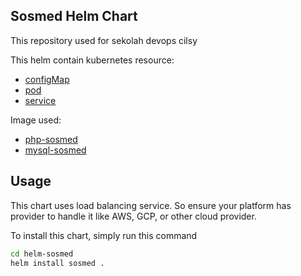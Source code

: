 ## Sosmed Helm Chart
This repository used for sekolah devops cilsy

This helm contain kubernetes resource:
- [configMap](https://github.com/sekolahdevopscilsy/helm-sosmed/blob/main/templates/chart-cm-sosmed.yaml)
- [pod](https://github.com/sekolahdevopscilsy/helm-sosmed/blob/main/templates/chart-pod-sosmed.yaml)
- [service](https://github.com/sekolahdevopscilsy/helm-sosmed/blob/main/templates/chart-svc-sosmed.yaml)

Image used:
- [php-sosmed](https://hub.docker.com/repository/docker/sekolahdevopscilsy/php-sosmed)
- [mysql-sosmed](https://hub.docker.com/repository/docker/sekolahdevopscilsy/mysql-sosmed)

## Usage 
This chart uses load balancing service. So ensure your platform has provider to handle it like AWS, GCP, or other cloud provider.

To install this chart, simply run this command
```sh
cd helm-sosmed
helm install sosmed .
```